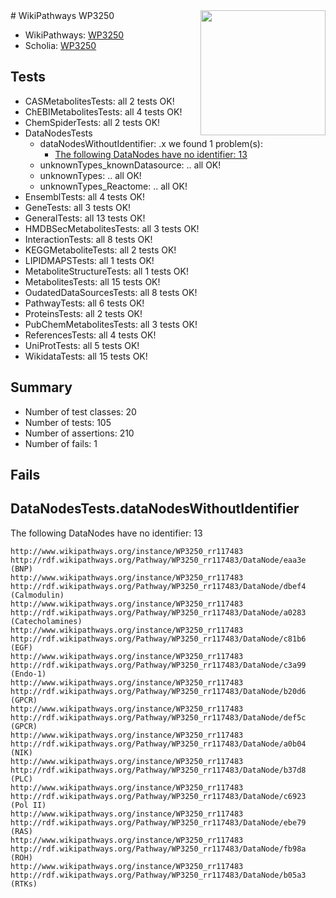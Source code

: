 <img style="float: right; width: 200px" src="https://upload.wikimedia.org/wikipedia/commons/thumb/8/83/Wplogo_with_text_500.png/640px-Wplogo_with_text_500.png" />
# WikiPathways WP3250

* WikiPathways: [WP3250](https://new.wikipathways.org/pathways/WP3250)
* Scholia: [WP3250](https://scholia.toolforge.org/wikipathways/WP3250)
## Tests
* CASMetabolitesTests: all 2 tests OK!
* ChEBIMetabolitesTests: all 4 tests OK!
* ChemSpiderTests: all 2 tests OK!
* DataNodesTests
    * dataNodesWithoutIdentifier: .x we found 1 problem(s):
        * [The following DataNodes have no identifier: 13](#8792c493)
    * unknownTypes_knownDatasource: .. all OK!
    * unknownTypes: .. all OK!
    * unknownTypes_Reactome: .. all OK!
* EnsemblTests: all 4 tests OK!
* GeneTests: all 3 tests OK!
* GeneralTests: all 13 tests OK!
* HMDBSecMetabolitesTests: all 3 tests OK!
* InteractionTests: all 8 tests OK!
* KEGGMetaboliteTests: all 2 tests OK!
* LIPIDMAPSTests: all 1 tests OK!
* MetaboliteStructureTests: all 1 tests OK!
* MetabolitesTests: all 15 tests OK!
* OudatedDataSourcesTests: all 8 tests OK!
* PathwayTests: all 6 tests OK!
* ProteinsTests: all 2 tests OK!
* PubChemMetabolitesTests: all 3 tests OK!
* ReferencesTests: all 4 tests OK!
* UniProtTests: all 5 tests OK!
* WikidataTests: all 15 tests OK!


## Summary

* Number of test classes: 20
* Number of tests: 105
* Number of assertions: 210
* Number of fails: 1

## Fails

<a name="8792c493" />

## DataNodesTests.dataNodesWithoutIdentifier

The following DataNodes have no identifier: 13
```
http://www.wikipathways.org/instance/WP3250_rr117483 http://rdf.wikipathways.org/Pathway/WP3250_rr117483/DataNode/eaa3e (BNP)
http://www.wikipathways.org/instance/WP3250_rr117483 http://rdf.wikipathways.org/Pathway/WP3250_rr117483/DataNode/dbef4 (Calmodulin)
http://www.wikipathways.org/instance/WP3250_rr117483 http://rdf.wikipathways.org/Pathway/WP3250_rr117483/DataNode/a0283 (Catecholamines)
http://www.wikipathways.org/instance/WP3250_rr117483 http://rdf.wikipathways.org/Pathway/WP3250_rr117483/DataNode/c81b6 (EGF)
http://www.wikipathways.org/instance/WP3250_rr117483 http://rdf.wikipathways.org/Pathway/WP3250_rr117483/DataNode/c3a99 (Endo-1)
http://www.wikipathways.org/instance/WP3250_rr117483 http://rdf.wikipathways.org/Pathway/WP3250_rr117483/DataNode/b20d6 (GPCR)
http://www.wikipathways.org/instance/WP3250_rr117483 http://rdf.wikipathways.org/Pathway/WP3250_rr117483/DataNode/def5c (GPCR)
http://www.wikipathways.org/instance/WP3250_rr117483 http://rdf.wikipathways.org/Pathway/WP3250_rr117483/DataNode/a0b04 (NIK)
http://www.wikipathways.org/instance/WP3250_rr117483 http://rdf.wikipathways.org/Pathway/WP3250_rr117483/DataNode/b37d8 (PLC)
http://www.wikipathways.org/instance/WP3250_rr117483 http://rdf.wikipathways.org/Pathway/WP3250_rr117483/DataNode/c6923 (Pol II)
http://www.wikipathways.org/instance/WP3250_rr117483 http://rdf.wikipathways.org/Pathway/WP3250_rr117483/DataNode/ebe79 (RAS)
http://www.wikipathways.org/instance/WP3250_rr117483 http://rdf.wikipathways.org/Pathway/WP3250_rr117483/DataNode/fb98a (ROH)
http://www.wikipathways.org/instance/WP3250_rr117483 http://rdf.wikipathways.org/Pathway/WP3250_rr117483/DataNode/b05a3 (RTKs)
```

